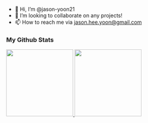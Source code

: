 - 👋 Hi, I’m @jason-yoon21
- 💞️ I’m looking to collaborate on any projects!
- 📫 How to reach me via jason.hee.yoon@gmail.com

<!---
- 🌱 I’m currently learning ...
- 👀 I’m interested in 
jason-yoon21/jason-yoon21 is a ✨ special ✨ repository because its `README.md` (this file) appears on your GitHub profile.
You can click the Preview link to take a look at your changes.
--->

### My Github Stats

<a href="#">
  <img src="https://github-readme-stats.vercel.app/api?username=jason-yoon21&theme=react&show_icons=true" height="180px">
</a>
<a href="#">
  <img src="https://github-readme-stats.vercel.app/api/top-langs/?username=jason-yoon21&theme=react&exclude_repo=Jagi,assignment&layout=compact" height="180px">
</a>
